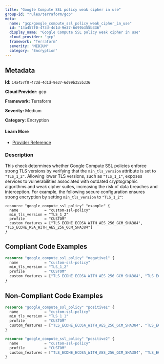 ```yaml
---
title: "Google Compute SSL policy weak cipher in use"
group-id: "rules/terraform/gcp"
meta:
  name: "gcp/google_compute_ssl_policy_weak_cipher_in_use"
  id: "14a457f0-473d-4d1d-9e37-6d99b355b336"
  display_name: "Google Compute SSL policy weak cipher in use"
  cloud_provider: "gcp"
  framework: "Terraform"
  severity: "MEDIUM"
  category: "Encryption"
---
```

## Metadata

**Id:** `14a457f0-473d-4d1d-9e37-6d99b355b336`

**Cloud Provider:** gcp

**Framework:** Terraform

**Severity:** Medium

**Category:** Encryption

#### Learn More

 - [Provider Reference](https://registry.terraform.io/providers/hashicorp/google/latest/docs/resources/compute_ssl_policy)

### Description

 This check determines whether Google Compute SSL policies enforce strong TLS versions by verifying that the `min_tls_version` attribute is set to `"TLS_1_2"`. Allowing lower TLS versions, such as `"TLS_1_1"`, exposes services to vulnerabilities associated with outdated cryptographic algorithms and weak cipher suites, increasing the risk of data breaches and interception. For example, the following secure configuration ensures strong encryption by setting `min_tls_version` to `"TLS_1_2"`:

```
resource "google_compute_ssl_policy" "example" {
  name            = "custom-ssl-policy"
  min_tls_version = "TLS_1_2"
  profile         = "CUSTOM"
  custom_features = ["TLS_ECDHE_ECDSA_WITH_AES_256_GCM_SHA384", "TLS_ECDHE_RSA_WITH_AES_256_GCM_SHA384"]
}
```


## Compliant Code Examples
```terraform
resource "google_compute_ssl_policy" "negative1" {
  name            = "custom-ssl-policy"
  min_tls_version = "TLS_1_2"
  profile         = "CUSTOM"
  custom_features = ["TLS_ECDHE_ECDSA_WITH_AES_256_GCM_SHA384", "TLS_ECDHE_RSA_WITH_AES_256_GCM_SHA384"]
}
```
## Non-Compliant Code Examples
```terraform
resource "google_compute_ssl_policy" "positive1" {
  name            = "custom-ssl-policy"
  min_tls_version = "TLS_1_1"
  profile         = "CUSTOM"
  custom_features = ["TLS_ECDHE_ECDSA_WITH_AES_256_GCM_SHA384", "TLS_ECDHE_RSA_WITH_AES_256_GCM_SHA384"]
}

resource "google_compute_ssl_policy" "positive2" {
  name            = "custom-ssl-policy"
  profile         = "CUSTOM"
  custom_features = ["TLS_ECDHE_ECDSA_WITH_AES_256_GCM_SHA384", "TLS_ECDHE_RSA_WITH_AES_256_GCM_SHA384"]
}
```